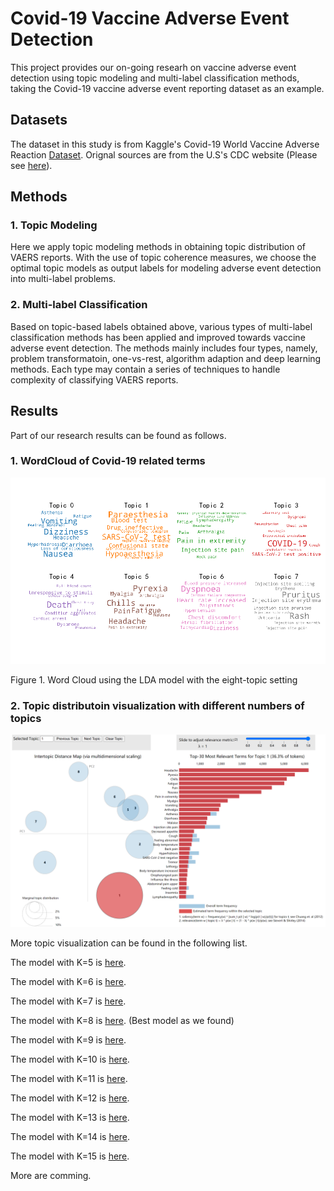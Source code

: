 # Covid-19 Vaccine Adverse Event Detection

This project provides our on-going researh on vaccine adverse event detection using topic modeling and multi-label classification methods, taking the Covid-19 vaccine adverse event reporting dataset as an example. 

## Datasets

The dataset in this study is from Kaggle's Covid-19 World Vaccine Adverse Reaction [Dataset](https://www.kaggle.com/ayushggarg/covid19-vaccine-adverse-reactions). Orignal sources are from the U.S's CDC website (Please see [here](https://vaers.hhs.gov/data.html)). 

## Methods

### 1. Topic Modeling

Here we apply topic modeling methods in obtaining topic distribution of VAERS reports. With the use of topic coherence measures, we choose the optimal topic models as output labels for modeling adverse event detection into multi-label problems. 

### 2. Multi-label Classification

Based on topic-based labels obtained above, various types of multi-label classification methods has been applied and improved towards vaccine adverse event detection. The methods mainly includes four types, namely, problem transformatoin, one-vs-rest, algorithm adaption and deep learning methods. Each type may contain a series of techniques to handle complexity of classifying VAERS reports. 

## Results

Part of our research results can be found as follows. 

### 1. WordCloud of Covid-19 related terms

![Covid-19 Word Cloud](images/word_cloud_8.png)

Figure 1. Word Cloud using the LDA model with the eight-topic setting


### 2. Topic distributoin visualization with different numbers of topics

![Covid-19 Topic Distribution](images/topic_vis_8.png)

More topic visualization can be found in the following list.

The model with K=5 is [here](visualize/pyLDAvis_5.html).

The model with K=6 is [here](visualize/pyLDAvis_6.html).

The model with K=7 is [here](visualize/pyLDAvis_7.html).

The model with K=8 is [here](visualize/pyLDAvis_8.html). (Best model as we found)

The model with K=9 is [here](visualize/pyLDAvis_9.html).

The model with K=10 is [here](visualize/pyLDAvis_10.html).

The model with K=11 is [here](visualize/pyLDAvis_11.html).

The model with K=12 is [here](visualize/pyLDAvis_12.html).

The model with K=13 is [here](visualize/pyLDAvis_13.html).

The model with K=14 is [here](visualize/pyLDAvis_14.html).

The model with K=15 is [here](visualize/pyLDAvis_15.html).


More are comming. 